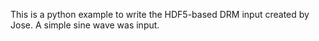 This is a python example to write the HDF5-based DRM input created by Jose.
A simple sine wave was input.
